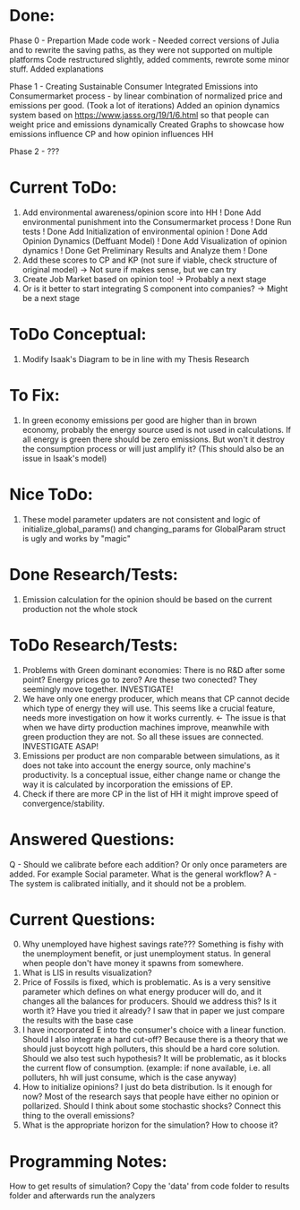 # Done:

Phase 0 - Prepartion
Made code work - Needed correct versions of Julia and to rewrite the saving paths, as they were not supported on multiple platforms
Code restructured slightly, added comments, rewrote some minor stuff. Added explanations

Phase 1 - Creating Sustainable Consumer
Integrated Emissions into Consumermarket process - by linear combination of normalized price and emissions per good. (Took a lot of iterations)
Added an opinion dynamics system based on https://www.jasss.org/19/1/6.html so that people can weight price and emissions dynamically
Created Graphs to showcase how emissions influence CP and how opinion influences HH

Phase 2 - ???


# Current ToDo:
1)  Add environmental awareness/opinion score into HH               ! Done
    Add environmental punishment into the Consumermarket process    ! Done
    Run tests                                                       ! Done
    Add Initialization of environmental opinion                     ! Done
    Add Opinion Dynamics (Deffuant Model)                           ! Done
    Add Visualization of opinion dynamics                           ! Done
    Get Preliminary Results and Analyze them                        ! Done
2)  Add these scores to CP and KP (not sure if viable, check structure of original model)   -> Not sure if makes sense, but we can try
3)  Create Job Market based on opinion too!                                                 -> Probably a next stage
4)  Or is it better to start integrating S component into companies?                        -> Might be a next stage

# ToDo Conceptual:
1) Modify Isaak's Diagram to be in line with my Thesis Research

# To Fix:
1) In green economy emissions per good are higher than in brown economy, probably the energy source used is not used in calculations. If all energy is green there should be zero emissions. But won't it destroy the consumption process or will just amplify it? (This should also be an issue in Isaak's model)

# Nice ToDo:
1) These model parameter updaters are not consistent and logic of initialize_global_params() and changing_params for GlobalParam struct is ugly and works by "magic"




# Done Research/Tests:
1) Emission calculation for the opinion should be based on the current production not the whole stock

# ToDo Research/Tests:
1) Problems with Green dominant economies: There is no R&D after some point? Energy prices go to zero? Are these two conected? They seemingly move together. INVESTIGATE!
2) We have only one energy producer, which means that CP cannot decide which type of energy they will use. This seems like a crucial feature, needs more investigation on how it works currently. <- The issue is that when we have dirty production machines improve, meanwhile with green production they are not. So all these issues are connected. INVESTIGATE ASAP!
3) Emissions per product are non comparable between simulations, as it does not take into account the energy source, only machine's productivity. Is a conceptual issue, either change name or change the way it is calculated by incorporation the emissions of EP.
4) Check if there are more CP in the list of HH it might improve speed of convergence/stability.



# Answered Questions:
Q - Should we calibrate before each addition? Or only once parameters are added. For example Social parameter. What is the general workflow?
A - The system is calibrated initially, and it should not be a problem.

# Current Questions:
0) Why unemployed have highest savings rate??? Something is fishy with the unemployment benefit, or just unemployment status. In general when people don't have money it spawns from somewhere.
1) What is LIS in results visualization?
2) Price of Fossils is fixed, which is problematic. As is a very sensitive parameter which defines on what energy producer will do, and it changes all the balances for producers. Should we address this? Is it worth it? Have you tried it already? I saw that in paper we just compare the results with the base case
3) I have incorporated E into the consumer's choice with a linear function. Should I also integrate a hard cut-off? Because there is a theory that we should just boycott high polluters, this should be a hard core solution. Should we also test such hypothesis? It will be problematic, as it blocks the current flow of consumption. (example: if none available, i.e. all polluters, hh will just consume, which is the case anyway)
4) How to initialize opinions? I just do beta distribution. Is it enough for now? Most of the research says that people have either no opinion or pollarized. Should I think about some stochastic shocks? Connect this thing to the overall emissions?
5) What is the appropriate horizon for the simulation? How to choose it?



# Programming Notes:
How to get results of simulation? Copy the 'data' from code folder to results folder and afterwards run the analyzers
